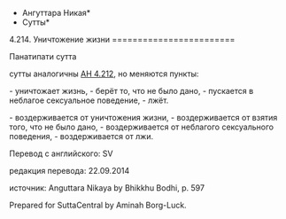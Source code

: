 * Ангуттара Никая*
* Сутты*

4\.214\. Уничтожение жизни
\=\=\=\=\=\=\=\=\=\=\=\=\=\=\=\=\=\=\=\=\=\=\=\=

Панатипати сутта

сутты аналогичны [АН 4\.212](/an4\.212/ru/sv), но меняются пункты:

\- уничтожает жизнь,
\- берёт то, что не было дано,
\- пускается в неблагое сексуальное поведение,
\- лжёт\.

\- воздерживается от уничтожения жизни,
\- воздерживается от взятия того, что не было дано,
\- воздерживается от неблагого сексуального поведения,
\- воздерживается от лжи\.

Перевод с английского: SV

редакция перевода: 22\.09\.2014

источник: Anguttara Nikaya by Bhikkhu Bodhi, p\. 597

Prepared for SuttaCentral by Aminah Borg\-Luck\.
